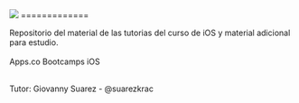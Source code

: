 <img src="http://cymetria.com/images/banner_iOS.png">
=============

Repositorio del material de las tutorias del curso de iOS y material adicional para estudio.<br> <br>Apps.co Bootcamps iOS<br><br>

Tutor: Giovanny Suarez -  @suarezkrac
